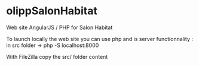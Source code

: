 # olippSalonHabitat

Web site AngularJS / PHP for Salon Habitat

To launch locally the web site you can use php and is server functionnality :
in src folder ->
php -S localhost:8000

With FileZilla copy the src/ folder  content

